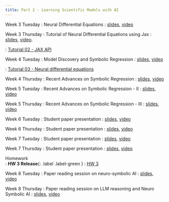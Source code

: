 ```yaml
---
title: Part 2 - Learning Scientific Models with AI
---
```





Week 3 Tuesday
: Neural Differential Equations
  : [slides](https://www.dropbox.com/scl/fi/hcg9pna0qdjanvgo9wl88/week3-Tuesday.pdf?rlkey=d6zq57wcycbhacb62cv5fku2u&st=70ol63w7&dl=0),   [video](https://youtu.be/GlY1695Wu9c)


Week 3 Thursday
: Tutorial of Neural Differential Equations using Jax
  : [slides](https://www.dropbox.com/scl/fi/ekhmy5f0ts67l0t63b430/week-3-Thursday.pdf?rlkey=stwe4hra2i0o7acoi06p6l0ri&st=v5dalanl&dl=0), [video](https://youtu.be/wmIwMo468f4).


: [Tutorial 02 - JAX API](https://www.dropbox.com/scl/fi/mgibjcbzukscx9ygdw0v8/Tutorial-02-thinking_in_jax.ipynb?rlkey=ee81pey2d147yvtn43iueayq7&st=74z7qcb3&dl=0)


Week 4 Tuesday
: Model Discovery and Symbolic Regression
  : [slides](https://www.dropbox.com/scl/fi/u8j2a50lgd54vceegbjgk/Week-4-Tuesday.pdf?rlkey=bve2t9iso1uj3su0wsxumt76n&st=gxbixksd&dl=0), [video](https://youtu.be/EhRE4JiWktA)


: [Tutorial 03 - Neural differential equations](https://www.dropbox.com/scl/fi/a6osu90ha7gzt5od4lidj/Tutorial-3-Introduction-to-JAX-NDEs.ipynb?rlkey=80dlv2es1681kuxrcvxeot3hf&st=gcbsyfu5&dl=0)


Week 4 Thursday
: Recent Advances on Symbolic Regression
  : [slides](https://www.dropbox.com/scl/fi/umiy9bas3ocgmrkbx5ruc/Week-4-Thrusday.pdf?rlkey=6m3wr7h4hqnzsnlxdsf701spc&st=u4hiig3d&dl=0), [video](https://youtu.be/DE-tz_TJe-Q)


Week 5 Tuesday
: Recent Advances on Symbolic Regression - II
  : [slides](https://www.dropbox.com/scl/fi/g2qhl9n21wgikg4p88htj/Week-5-Tuesday.pdf?rlkey=mlcbikwc0atbnrtsg0999gpol&st=a5kyn2hm&dl=0), [video](https://youtu.be/uuOXeOt0eU0)

Week 5 Thursday
: Recent Advances on Symbolic Regression - III
  : [slides](https://www.dropbox.com/scl/fi/pxj7e7i6l9wh793yq9pti/week-5-Thursday.pdf?rlkey=pb8hzf9hi77qw4aiu33m2zujo&st=tdmf5hat&dl=0), [video](https://youtu.be/DFob-C6ereI)


Week 6 Tuesday
: Student paper presentation
: [slides](https://www.dropbox.com/scl/fi/xr8nszdnlfwooduhrwe9f/Week-6-Tuesday.pdf?rlkey=6stcl0yh262ldsvoijjw9mexd&st=ontjrfl4&dl=0), [video](https://youtu.be/Qg9viSGrekY)

Week 6 Thursday
: Student paper presentation
: [slides](https://www.dropbox.com/scl/fi/a9trlbzp2qvdxl9e0zod9/week-6-Thursday.pdf?rlkey=owxxwnd7ckch50waiyimc6tqo&st=0ur7r357&dl=0), [video](https://youtu.be/SQCOyHU_Fyk)

Week 7 Tuesday
: Student paper presentation
: [slides](https://www.dropbox.com/scl/fi/ak9o6v0xm9p099h2tmud7/week-7-Tuesday.pdf?rlkey=x58teczp59a60uvpo36fdtkvb&st=ae5gnse4&dl=0), [video](https://youtu.be/MimTheBwRak)

Week 7 Thursday
: Student paper presentation
: [slides](https://www.dropbox.com/scl/fi/3hckz11jinfsz1wob8clk/Week-7-Thursday.pdf?rlkey=7l3yv71ag8tsqvhvjjasny3gf&st=3mytubmu&dl=0), [video](https://youtu.be/DyLNf5NGfmg)

Homework  
  : **HW 3 Release**{: .label .label-green }
    : [HW 3](https://www.dropbox.com/scl/fi/wvsuskutzeugroko2nswi/Homework-3.tex?rlkey=v25avtv4ey6cfca4951x9c77e&st=46dpslvf&dl=0) 


Week 8 Tuesday
: Paper reading session on neuro-symbolic AI
: [slides](https://www.dropbox.com/scl/fi/ak9o6v0xm9p099h2tmud7/week-7-Tuesday.pdf?rlkey=x58teczp59a60uvpo36fdtkvb&st=mr5uat46&dl=0), [video](https://youtu.be/ZFdKWJf7kzA)


Week 8 Thursday
: Paper reading session on LLM reasoning and Neuro Symbolic AI
: [slides](https://www.dropbox.com/scl/fi/hqzph6unk7pkhq23nzhpz/week-8-Thursday.pdf?rlkey=xw5emr0za56hjxoft5clnc7xz&st=vtttkxd0&dl=0), [video](https://youtu.be/ZFdKWJf7kzA)
